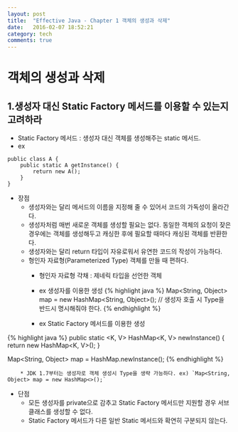 ```yaml
---
layout: post
title:  "Effective Java - Chapter 1 객체의 생성과 삭제"
date:   2016-02-07 18:52:21
category: tech
comments: true
---
```

# 객체의 생성과 삭제

## 1.생성자 대신 Static Factory 메서드를 이용할 수 있는지 고려하라
* Static Factory 메서드 : 생성자 대신 객체를 생성해주는 static 메서드.
* ex
```
public class A {
	public static A getInstance() {
		return new A();
	}
}
```
* 장점
	* 생성자와는 달리 메서드의 이름을 지정해 줄 수 있어서 코드의 가독성이 올라간다.
	* 생성자처럼 매번 새로운 객체를 생성할 필요는 없다. 동일한 객체의 요청이 잦은 경우에는 객체를 생성해두고 캐싱한 후에 필요할 때마다 캐싱된 객체를 반환한다.
	* 생성자와는 달리 return 타입이 자유로워서 유연한 코드의 작성이 가능하다.
	* 형인자 자료형(Parameterized Type) 객체를 만들 때 편하다.
		* 형인자 자료형 갹채 : 제네릭 타입을 선언한 객체
		* ex 생성자를 이용한 생성
{% highlight java %}
Map<String, Object> map = new HashMap<String, Object>();		// 생성자 호출 시 Type을 반드시 명시해줘야 한다.
{% endhighlight %}

		* ex Static Factory 메서드를 이용한 생성

{% highlight java %}
public static <K, V> HashMap<K, V> newInstance() {
	return new HashMap<K, V>();
}

Map<String, Object> map = HashMap.newInstance();
{% endhighlight %}

		* JDK 1.7부터는 생성자로 객체 생성시 Type을 생략 가능하다. ex) `Map<String, Object> map = new HashMap<>();`
* 단점
	* 모든 생성자를 private으로 감추고 Static Factory 메서드만 지원할 경우 서브클래스를 생성할 수 없다.
	* Static Factory 메서드가 다른 일반 Static 메서드와 확연히 구분되지 않는다.
